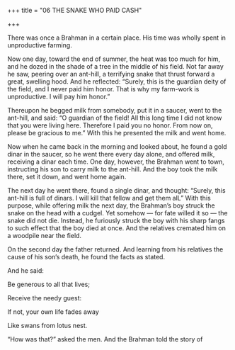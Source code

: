 +++
title = "06 THE SNAKE WHO PAID CASH"

+++

There was once a Brahman in a certain place. His time was wholly spent in unproductive farming.

Now one day, toward the end of summer, the heat was too much for him, and he dozed in the shade of a tree in the middle of his field. Not far away he saw, peering over an ant-hill, a terrifying snake that thrust forward a great, swelling hood. And he reflected: “Surely, this is the guardian deity of the field, and I never paid him honor. That is why my farm-work is unproductive. I will pay him honor.”

Thereupon he begged milk from somebody, put it in a saucer, went to the ant-hill, and said: “O guardian of the field\! All this long time I did not know that you were living here. Therefore I paid you no honor. From now on, please be gracious to me.” With this he presented the milk and went home.

Now when he came back in the morning and looked about, he found a gold dinar in the saucer, so he went there every day alone, and offered milk, receiving a dinar each time. One day, however, the Brahman went to town, instructing his son to carry milk to the ant-hill. And the boy took the milk there, set it down, and went home again.

The next day he went there, found a single dinar, and thought: “Surely, this ant-hill is full of dinars. I will kill that fellow and get them alL” With this purpose, while offering milk the next day, the Brahman’s boy struck the snake on the head with a cudgel. Yet somehow — for fate willed it so — the snake did not die. Instead, he furiously struck the boy with his sharp fangs to such effect that the boy died at once. And the relatives cremated him on a woodpile near the field.

On the second day the father returned. And learning from his relatives the cause of his son’s death, he found the facts as stated.

And he said:

Be generous to all that lives;

Receive the needy guest:

If not, your own life fades away

Like swans from lotus nest.

“How was that?” asked the men. And the Brahman told the story of
